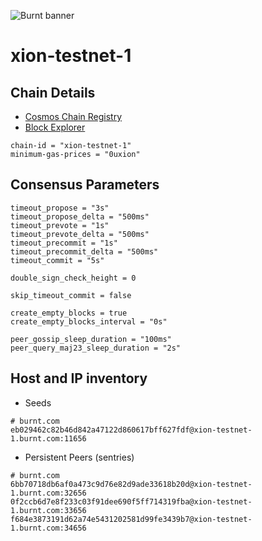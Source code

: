 ![Burnt banner](https://files.xion-testnet-1.burnt.com/banner.jpg)

# xion-testnet-1

## Chain Details

- [Cosmos Chain Registry](https://github.com/cosmos/chain-registry/blob/master/testnets/xiontestnet/chain.json)
- [Block Explorer](https://explorer.burnt.com/xion-testnet-1)

```
chain-id = "xion-testnet-1"
minimum-gas-prices = "0uxion"
```

## Consensus Parameters

```
timeout_propose = "3s"
timeout_propose_delta = "500ms"
timeout_prevote = "1s"
timeout_prevote_delta = "500ms"
timeout_precommit = "1s"
timeout_precommit_delta = "500ms"
timeout_commit = "5s"

double_sign_check_height = 0

skip_timeout_commit = false

create_empty_blocks = true
create_empty_blocks_interval = "0s"

peer_gossip_sleep_duration = "100ms"
peer_query_maj23_sleep_duration = "2s"
```
    
## Host and IP inventory

- Seeds
```
# burnt.com
eb029462c82b46d842a47122d860617bff627fdf@xion-testnet-1.burnt.com:11656
```

- Persistent Peers (sentries)
```
# burnt.com
6bb70718db6af0a473c9d76e82d9ade33618b20d@xion-testnet-1.burnt.com:32656
0f2ccb6d7e8f233c03f91dee690f5ff714319fba@xion-testnet-1.burnt.com:33656
f684e3873191d62a74e5431202581d99fe3439b7@xion-testnet-1.burnt.com:34656
```
